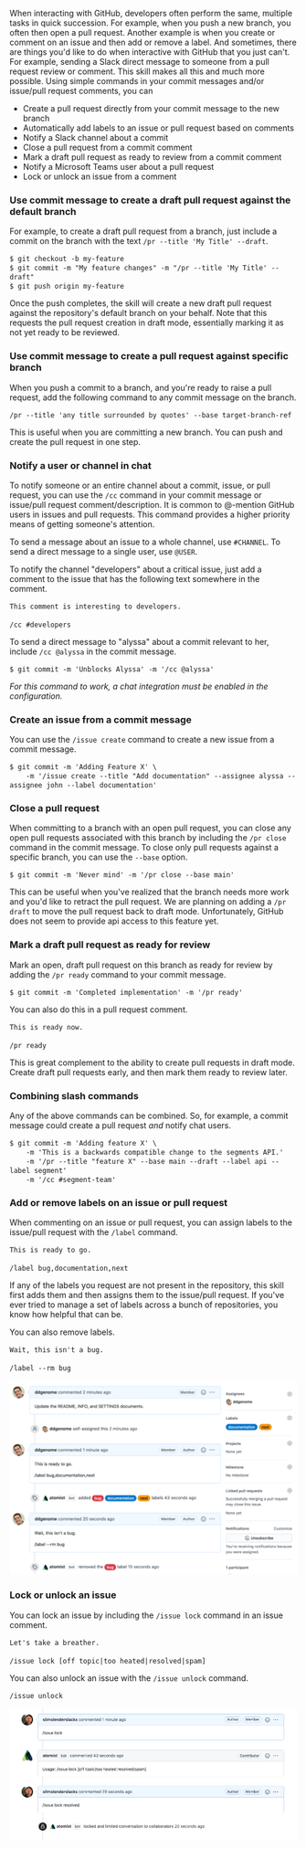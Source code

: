 When interacting with GitHub, developers often perform the same, multiple tasks
in quick succession. For example, when you push a new branch, you often then
open a pull request. Another example is when you create or comment on an issue
and then add or remove a label. And sometimes, there are things you'd like to do
when interactive with GitHub that you just can't. For example, sending a Slack
direct message to someone from a pull request review or comment. This skill
makes all this and much more possible. Using simple commands in your commit
messages and/or issue/pull request comments, you can

-   Create a pull request directly from your commit message to the new branch
-   Automatically add labels to an issue or pull request based on comments
-   Notify a Slack channel about a commit
-   Close a pull request from a commit comment
-   Mark a draft pull request as ready to review from a commit comment
-   Notify a Microsoft Teams user about a pull request
-   Lock or unlock an issue from a comment

### Use commit message to create a draft pull request against the default branch

For example, to create a draft pull request from a branch, just include a commit
on the branch with the text `/pr --title 'My Title' --draft`.

```
$ git checkout -b my-feature
$ git commit -m "My feature changes" -m "/pr --title 'My Title' --draft"
$ git push origin my-feature
```

Once the push completes, the skill will create a new draft pull request against
the repository's default branch on your behalf. Note that this requests the pull
request creation in draft mode, essentially marking it as not yet ready to be
reviewed.

### Use commit message to create a pull request against specific branch

When you push a commit to a branch, and you're ready to raise a pull request,
add the following command to any commit message on the branch.

```
/pr --title 'any title surrounded by quotes' --base target-branch-ref
```

This is useful when you are committing a new branch. You can push and create the
pull request in one step.

### Notify a user or channel in chat

To notify someone or an entire channel about a commit, issue, or pull request,
you can use the `/cc` command in your commit message or issue/pull request
comment/description. It is common to @-mention GitHub users in issues and pull
requests. This command provides a higher priority means of getting someone's
attention.

To send a message about an issue to a whole channel, use `#CHANNEL`. To send a
direct message to a single user, use `@USER`.

To notify the channel "developers" about a critical issue, just add a comment to
the issue that has the following text somewhere in the comment.

```
This comment is interesting to developers.

/cc #developers
```

To send a direct message to "alyssa" about a commit relevant to her, include
`/cc @alyssa` in the commit message.

```
$ git commit -m 'Unblocks Alyssa' -m '/cc @alyssa'
```

_For this command to work, a chat integration must be enabled in the
configuration._

### Create an issue from a commit message

You can use the `/issue create` command to create a new issue from a commit
message.

```
$ git commit -m 'Adding Feature X' \
    -m '/issue create --title "Add documentation" --assignee alyssa --assignee john --label documentation'
```

### Close a pull request

When committing to a branch with an open pull request, you can close any open
pull requests associated with this branch by including the `/pr close` command
in the commit message. To close only pull requests against a specific branch,
you can use the `--base` option.

```
$ git commit -m 'Never mind' -m '/pr close --base main'
```

This can be useful when you've realized that the branch needs more work and
you'd like to retract the pull request. We are planning on adding a `/pr draft`
to move the pull request back to draft mode. Unfortunately, GitHub does not seem
to provide api access to this feature yet.

### Mark a draft pull request as ready for review

Mark an open, draft pull request on this branch as ready for review by adding
the `/pr ready` command to your commit message.

```
$ git commit -m 'Completed implementation' -m '/pr ready'
```

You can also do this in a pull request comment.

```
This is ready now.

/pr ready
```

This is great complement to the ability to create pull requests in draft mode.
Create draft pull requests early, and then mark them ready to review later.

### Combining slash commands

Any of the above commands can be combined. So, for example, a commit message
could create a pull request _and_ notify chat users.

```
$ git commit -m 'Adding feature X' \
    -m 'This is a backwards compatible change to the segments API.'
	-m '/pr --title "feature X" --base main --draft --label api --label segment'
	-m '/cc #segment-team'
```

### Add or remove labels on an issue or pull request

When commenting on an issue or pull request, you can assign labels to the
issue/pull request with the `/label` command.

```
This is ready to go.

/label bug,documentation,next
```

If any of the labels you request are not present in the repository, this skill
first adds them and then assigns them to the issue/pull request. If you've ever
tried to manage a set of labels across a bunch of repositories, you know how
helpful that can be.

You can also remove labels.

```
Wait, this isn't a bug.

/label --rm bug
```

![Label an issue](docs/images/label.png)

### Lock or unlock an issue

You can lock an issue by including the `/issue lock` command in an issue
comment.

```
Let's take a breather.

/issue lock [off topic|too heated|resolved|spam]
```

You can also unlock an issue with the `/issue unlock` command.

```
/issue unlock
```

![Lock an issue](docs/images/lock.png)

